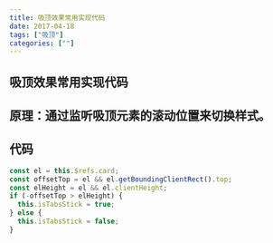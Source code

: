 ```yaml
---
title: 吸顶效果常用实现代码
date: 2017-04-18
tags: ["吸顶"]
categories: [""]
---
```


## 吸顶效果常用实现代码

## 原理：通过监听吸顶元素的滚动位置来切换样式。

## 代码

```javascript
const el = this.$refs.card;
const offsetTop = el && el.getBoundingClientRect().top;
const elHeight = el && el.clientHeight;
if (-offsetTop > elHeight) {
  this.isTabsStick = true;
} else {
  this.isTabsStick = false;
}
```
